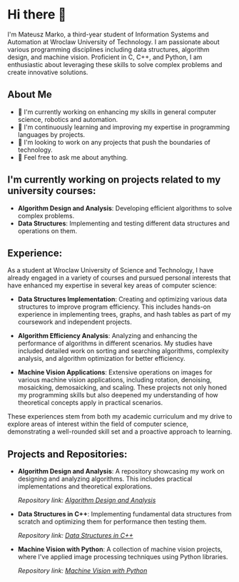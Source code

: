 # Hi there 👋

I'm Mateusz Marko, a third-year student of Information Systems and Automation at Wroclaw University of Technology. I am passionate about various programming disciplines including data structures, algorithm design, and machine vision. Proficient in C, C++, and Python, I am enthusiastic about leveraging these skills to solve complex problems and create innovative solutions.

## About Me

- 🔭 I'm currently working on enhancing my skills in general computer science, robotics and automation.
- 🌱 I'm continuously learning and improving my expertise in programming languages by projects.
- 👯 I'm looking to work on any projects that push the boundaries of technology.
- 💬 Feel free to ask me about anything.

## I'm currently working on projects related to my university courses:

- **Algorithm Design and Analysis**: Developing efficient algorithms to solve complex problems.
- **Data Structures**: Implementing and testing different data structures and operations on them.

## Experience:

As a student at Wroclaw University of Science and Technology, I have already engaged in a variety of courses and pursued personal interests that have enhanced my expertise in several key areas of computer science:

- **Data Structures Implementation**: Creating and optimizing various data structures to improve program efficiency. This includes hands-on experience in implementing trees, graphs, and hash tables as part of my coursework and independent projects.

- **Algorithm Efficiency Analysis**: Analyzing and enhancing the performance of algorithms in different scenarios. My studies have included detailed work on sorting and searching algorithms, complexity analysis, and algorithm optimization for better efficiency.

- **Machine Vision Applications**: Extensive operations on images for various machine vision applications, including rotation, denoising, mosaicking, demosaicking, and scaling. These projects not only honed my programming skills but also deepened my understanding of how theoretical concepts apply in practical scenarios.

These experiences stem from both my academic curriculum and my drive to explore areas of interest within the field of computer science, demonstrating a well-rounded skill set and a proactive approach to learning.


## Projects and Repositories:

- **Algorithm Design and Analysis**: A repository showcasing my work on designing and analyzing algorithms. This includes practical implementations and theoretical explorations.
  
  _Repository link: [Algorithm Design and Analysis](https://github.com/MrMatier/Algorithm-Design-and-Analysis)_

- **Data Structures in C++**: Implementing fundamental data structures from scratch and optimizing them for performance then testing them.
  
  _Repository link: [Data Structures in C++](https://github.com/MrMatier/Data-Structures)_

- **Machine Vision with Python**: A collection of machine vision projects, where I've applied image processing techniques using Python libraries.
  
  _Repository link: [Machine Vision with Python](https://github.com/MrMatier/Machine-Vision)_
